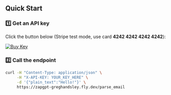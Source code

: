 ## Quick Start
### 1️⃣ Get an API key

Click the button below (Stripe test mode, use card **4242 4242 4242 4242**):

[![Buy Key](https://img.shields.io/badge/Buy%20API%20Key-£5-blue)](javascript:fetch('/create_checkout').then(r=>r.json()).then(j=>location=j.checkout_url))

### 2️⃣ Call the endpoint

```bash
curl -H "Content-Type: application/json" \
     -H "X-API-KEY: YOUR_KEY_HERE" \
     -d '{"plain_text":"Hello!"}' \
     https://zapgpt-greghandsley.fly.dev/parse_email
